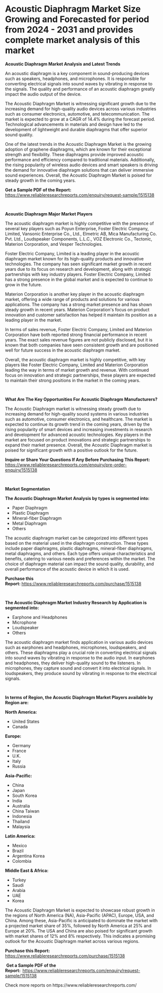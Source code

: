 <p><h1>Acoustic Diaphragm Market Size Growing and Forecasted for period from 2024 - 2031 and provides complete market analysis of this market</h1></p><p><strong>Acoustic Diaphragm Market Analysis and Latest Trends</strong></p>
<p><p>An acoustic diaphragm is a key component in sound-producing devices such as speakers, headphones, and microphones. It is responsible for converting electrical signals into sound waves by vibrating in response to the signals. The quality and performance of an acoustic diaphragm greatly impact the audio output of the device.</p><p>The Acoustic Diaphragm Market is witnessing significant growth due to the increasing demand for high-quality audio devices across various industries such as consumer electronics, automotive, and telecommunication. The market is expected to grow at a CAGR of 14.4% during the forecast period. Technological advancements in materials and design have led to the development of lightweight and durable diaphragms that offer superior sound quality.</p><p>One of the latest trends in the Acoustic Diaphragm Market is the growing adoption of graphene diaphragms, which are known for their exceptional strength and flexibility. These diaphragms provide improved acoustic performance and efficiency compared to traditional materials. Additionally, the rising popularity of wireless audio devices and smart speakers is driving the demand for innovative diaphragm solutions that can deliver immersive sound experiences. Overall, the Acoustic Diaphragm Market is poised for steady growth in the coming years.</p></p>
<p><strong>Get a Sample PDF of the Report:&nbsp;</strong> <a href="https://www.reliableresearchreports.com/enquiry/request-sample/1515138">https://www.reliableresearchreports.com/enquiry/request-sample/1515138</a></p>
<p>&nbsp;</p>
<p><strong>Acoustic Diaphragm Major Market Players</strong></p>
<p><p>The acoustic diaphragm market is highly competitive with the presence of several key players such as Poyun Enterprise, Foster Electric Company, Limited, Vansonic Enterprise Co., Ltd., Elmetric AB, Mica Manufacturing Co. Pvt. Ltd., Loudspeaker Components, L.L.C., VOZ Electronic Co., Tectonic, Materion Corporation, and Vesper Technologies.</p><p>Foster Electric Company, Limited is a leading player in the acoustic diaphragm market known for its high-quality products and innovative technologies. The company has seen significant market growth in recent years due to its focus on research and development, along with strategic partnerships with key industry players. Foster Electric Company, Limited has a strong presence in the global market and is expected to continue to grow in the future.</p><p>Materion Corporation is another key player in the acoustic diaphragm market, offering a wide range of products and solutions for various applications. The company has a strong market presence and has shown steady growth in recent years. Materion Corporation's focus on product innovation and customer satisfaction has helped it maintain its position as a leading player in the market.</p><p>In terms of sales revenue, Foster Electric Company, Limited and Materion Corporation have both reported strong financial performance in recent years. The exact sales revenue figures are not publicly disclosed, but it is known that both companies have seen consistent growth and are positioned well for future success in the acoustic diaphragm market. </p><p>Overall, the acoustic diaphragm market is highly competitive, with key players like Foster Electric Company, Limited and Materion Corporation leading the way in terms of market growth and revenue. With continued focus on innovation and strategic partnerships, these players are expected to maintain their strong positions in the market in the coming years.</p></p>
<p>&nbsp;</p>
<p><strong>What Are The Key Opportunities For Acoustic Diaphragm Manufacturers?</strong></p>
<p><p>The Acoustic Diaphragm market is witnessing steady growth due to increasing demand for high-quality sound systems in various industries such as automotive, consumer electronics, and healthcare. The market is expected to continue its growth trend in the coming years, driven by the rising popularity of smart devices and increasing investments in research and development for advanced acoustic technologies. Key players in the market are focused on product innovations and strategic partnerships to expand their market presence. Overall, the Acoustic Diaphragm market is poised for significant growth with a positive outlook for the future.</p></p>
<p><strong>Inquire or Share Your Questions If Any Before Purchasing This Report:</strong> <a href="https://www.reliableresearchreports.com/enquiry/pre-order-enquiry/1515138">https://www.reliableresearchreports.com/enquiry/pre-order-enquiry/1515138</a></p>
<p>&nbsp;</p>
<p><strong>Market Segmentation</strong></p>
<p><strong>The Acoustic Diaphragm Market Analysis by types is segmented into:</strong></p>
<p><ul><li>Paper Diaphragm</li><li>Plastic Diaphragm</li><li>Mineral-fiber Diaphragm</li><li>Metal Diaphragm</li><li>Others</li></ul></p>
<p><p>The acoustic diaphragm market can be categorized into different types based on the material used in the diaphragm construction. These types include paper diaphragms, plastic diaphragms, mineral-fiber diaphragms, metal diaphragms, and others. Each type offers unique characteristics and benefits, catering to various needs and preferences within the market. The choice of diaphragm material can impact the sound quality, durability, and overall performance of the acoustic device in which it is used.</p></p>
<p><strong>Purchase this Report:&nbsp;</strong><a href="https://www.reliableresearchreports.com/purchase/1515138">https://www.reliableresearchreports.com/purchase/1515138</a></p>
<p>&nbsp;</p>
<p><strong>The Acoustic Diaphragm Market Industry Research by Application is segmented into:</strong></p>
<p><ul><li>Earphone and Headphones</li><li>Microphone</li><li>Loudspeaker</li><li>Others</li></ul></p>
<p><p>The acoustic diaphragm market finds application in various audio devices such as earphones and headphones, microphones, loudspeakers, and others. These diaphragms play a crucial role in converting electrical signals into sound waves by vibrating in response to the audio input. In earphones and headphones, they deliver high-quality sound to the listeners. In microphones, they capture sound and convert it into electrical signals. In loudspeakers, they produce sound by vibrating in response to the electrical signals.</p></p>
<p>&nbsp;</p>
<p><strong>In terms of Region, the Acoustic Diaphragm Market Players available by Region are:</strong></p>
<p>
    <p> <strong> North America: </strong>
        <ul>
            <li>United States</li>
            <li>Canada</li>
        </ul>
        </p> 
    <p> <strong> Europe: </strong>
        <ul>
            <li>Germany</li>
            <li>France</li>
            <li>U.K.</li>
            <li>Italy</li>
            <li>Russia</li>
        </ul>
        </p> 
    <p> <strong> Asia-Pacific: </strong>
        <ul>
            <li>China</li>
            <li>Japan</li>
            <li>South Korea</li>
            <li>India</li>
            <li>Australia</li>
            <li>China Taiwan</li>
            <li>Indonesia</li>
            <li>Thailand</li>
            <li>Malaysia</li>
        </ul>
        </p> 
    <p> <strong> Latin America: </strong>
        <ul>
            <li>Mexico</li>
            <li>Brazil</li>
            <li>Argentina Korea</li>
            <li>Colombia</li>
        </ul>
        </p> 
    <p> <strong> Middle East & Africa: </strong>
        <ul>
            <li>Turkey</li>
            <li>Saudi</li>
            <li>Arabia</li>
            <li>UAE</li>
            <li>Korea</li>
        </ul>
    </p>
    </p>
<p><p>The Acoustic Diaphragm Market is expected to showcase robust growth in the regions of North America (NA), Asia-Pacific (APAC), Europe, USA, and China. Among these, Asia-Pacific is anticipated to dominate the market with a projected market share of 35%, followed by North America at 25% and Europe at 20%. The USA and China are also poised for significant growth with market shares of 12% and 8% respectively. This indicates a promising outlook for the Acoustic Diaphragm market across various regions.</p></p>
<p><strong>Purchase this Report: </strong><a href="https://www.reliableresearchreports.com/purchase/1515138">https://www.reliableresearchreports.com/purchase/1515138</a></p>
<p>&nbsp;<strong>Get a Sample PDF of the Report:&nbsp;&nbsp;</strong><a href="https://www.reliableresearchreports.com/enquiry/request-sample/1515138">https://www.reliableresearchreports.com/enquiry/request-sample/1515138</a></p>
<p><strong></strong></p>
<p>Check more reports on https://www.reliableresearchreports.com/</p>